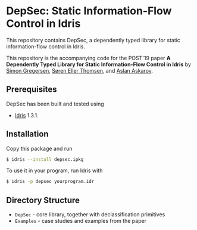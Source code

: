 # DepSec: Static Information-Flow Control in Idris

This repository contains DepSec, a dependently typed library for
static information-flow control in Idris.

This repository is the accompanying code for the POST'19 paper **A
Dependently Typed Library for Static Information-Flow Control in
Idris** by [Simon Gregersen](http://cs.au.dk/~gregersen), [Søren Eller
Thomsen](http://cs.au.dk/~set94), and [Aslan
Askarov](http://askarov.net).

## Prerequisites

DepSec has been built and tested using

* [Idris](https://www.idris-lang.org) 1.3.1.

## Installation

Copy this package and run

```bash
$ idris --install depsec.ipkg
```

To use it in your program, run Idris with

```bash
$ idris -p depsec yourprogram.idr
```

## Directory Structure

* `DepSec` - core library, together with declassification primitives
* `Examples` - case studies and examples from the paper

